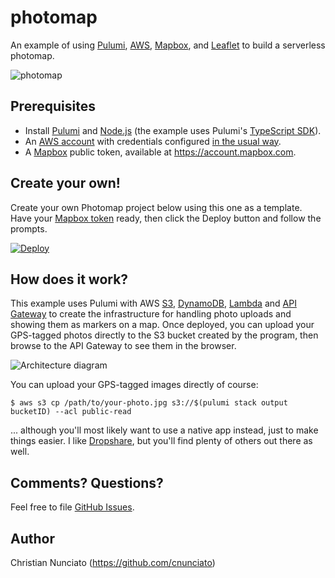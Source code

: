 # photomap

An example of using [Pulumi](https://pulumi.com/), [AWS](https://aws.amazon.com), [Mapbox](https://docs.mapbox.com/), and [Leaflet](https://leafletjs.com/) to build a serverless photomap.

![photomap](https://user-images.githubusercontent.com/274700/97764332-78111200-1acb-11eb-9cac-4f494c0a6bab.png)

## Prerequisites

* Install [Pulumi](https://pulumi.com/start) and [Node.js](https://nodejs.org) (the example uses Pulumi's [TypeScript SDK](https://www.pulumi.com/docs/intro/languages/javascript/)).
* An [AWS account](https://aws.amazon.com/free/) with credentials configured [in the usual way](https://www.pulumi.com/docs/intro/cloud-providers/aws/setup/).
* A [Mapbox](https://docs.mapbox.com/) public token, available at https://account.mapbox.com.

## Create your own!

Create your own Photomap project below using this one as a template. Have your [Mapbox token](https://account.mapbox.com) ready, then click the Deploy button and follow the prompts.

[![Deploy](https://get.pulumi.com/new/button.svg)](https://app.pulumi.com/new?template=https://github.com/cnunciato/photomap/tree/master)

## How does it work?

This example uses Pulumi with AWS [S3](https://docs.aws.amazon.com/s3/), [DynamoDB](https://docs.aws.amazon.com/dynamodb/), [Lambda](https://docs.aws.amazon.com/lambda/) and [API Gateway](https://docs.aws.amazon.com/apigateway/) to create the infrastructure for handling photo uploads and showing them as markers on a map. Once deployed, you can upload your GPS-tagged photos directly to the S3 bucket created by the program, then browse to the API Gateway to see them in the browser.

![Architecture diagram](https://user-images.githubusercontent.com/274700/97766980-6ed97280-1ad6-11eb-8eb1-278bac187535.png)

You can upload your GPS-tagged images directly of course:

```
$ aws s3 cp /path/to/your-photo.jpg s3://$(pulumi stack output bucketID) --acl public-read
```

... although you'll most likely want to use a native app instead, just to make things easier. I like [Dropshare](https://dropshare.app/), but you'll find plenty of others out there as well.

## Comments? Questions?

Feel free to file [GitHub Issues](issues).

## Author

Christian Nunciato (https://github.com/cnunciato)

